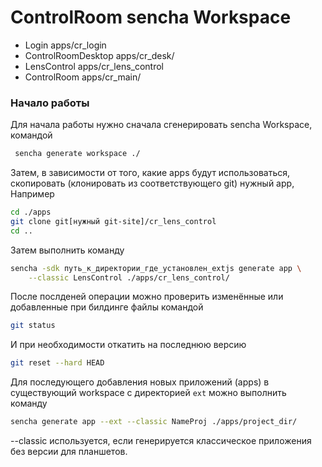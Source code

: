 # ControlRoom sencha Workspace
 - Login apps/cr_login
 - ControlRoomDesktop apps/cr_desk/
 - LensControl apps/cr_lens_control
 - ControlRoom apps/cr_main/

### Начало работы

Для начала работы нужно сначала сгенерировать sencha Workspace, командой

```sh
 sencha generate workspace ./
```

Затем, в зависимости от того, какие apps будут использоваться, скопировать (клонировать из соответствующего git) нужный app, Например

```sh
cd ./apps
git clone git[нужный git-site]/cr_lens_control
cd ..
```

Затем выполнить команду

```sh
sencha -sdk путь_к_директории_где_установлен_extjs generate app \
    --classic LensControl ./apps/cr_lens_control/
```

После послденей операции можно проверить изменённые или добавленные при билдинге файлы командой

```sh
git status
```

И при необходимости откатить на последнюю версию

```sh
git reset --hard HEAD
```

Для последующего добавления новых приложений (apps) в существующий workspace с директорией `ext` можно выполнить команду

```sh
sencha generate app --ext --classic NameProj ./apps/project_dir/
```

--classic используется, если генерируется классическое приложения без версии для планшетов.

